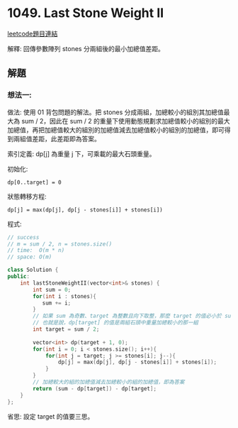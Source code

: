 # 1049. Last Stone Weight II

[leetcode題目連結](https://leetcode.com/problems/last-stone-weight-ii/)

解釋: 回傳參數陣列 stones 分兩組後的最小加總值差距。

## 解題

### 想法一:

做法: 使用 01 背包問題的解法。把 stones 分成兩組，加總較小的組別其加總值最大為 sum / 2，因此在 sum / 2 的重量下使用動態規劃求加總值較小的組別的最大加總值，再把加總值較大的組別的加總值減去加總值較小的組別的加總值，即可得到兩組值差距，此差距即為答案。

索引定義: dp[j] 為重量 j 下，可乘載的最大石頭重量。

初始化:
```
dp[0..target] = 0
```

狀態轉移方程:
```
dp[j] = max(dp[j], dp[j - stones[i]] + stones[i])
```

程式:
```c++
// success
// m = sum / 2, n = stones.size()
// time:  O(m * n)
// space: O(m)

class Solution {
public:
    int lastStoneWeightII(vector<int>& stones) {
        int sum = 0;
        for(int i : stones){
           sum += i; 
        } 
        // 如果 sum 為奇數、target 為整數且向下取整，那麼 target 的值必小於 sum / 2 
        // 也就是說，dp[target] 的值是兩組石頭中重量加總較小的那一組
        int target = sum / 2;
        
        vector<int> dp(target + 1, 0);
        for(int i = 0; i < stones.size(); i++){
            for(int j = target; j >= stones[i]; j--){
                dp[j] = max(dp[j], dp[j - stones[i]] + stones[i]);
            }
        }
        // 加總較大的組的加總值減去加總較小的組的加總值，即為答案
        return (sum - dp[target]) - dp[target];
    }
};
```

省思: 設定 target 的值要三思。

<!--

<br/>

### 想法二:

做法:

程式:

```c++
// success
// time:  O()
// space: O()


```

省思: 

<br/>

<!--
### 網路解一:

```c++

```
-->
